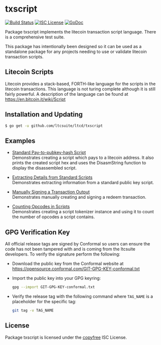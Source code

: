 # txscript

[![Build Status](https://github.com/ltcsuite/ltcd/workflows/Build%20and%20Test/badge.svg)](https://github.com/ltcsuite/ltcd/actions)
[![ISC License](http://img.shields.io/badge/license-ISC-blue.svg)](http://copyfree.org)
[![GoDoc](https://pkg.go.dev/github.com/ltcsuite/ltcd/txscript?status.png)](https://pkg.go.dev/github.com/ltcsuite/ltcd/txscript)

Package txscript implements the litecoin transaction script language. There is
a comprehensive test suite.

This package has intentionally been designed so it can be used as a standalone
package for any projects needing to use or validate litecoin transaction scripts.

## Litecoin Scripts

Litecoin provides a stack-based, FORTH-like language for the scripts in
the litecoin transactions. This language is not turing complete
although it is still fairly powerful. A description of the language
can be found at https://en.bitcoin.it/wiki/Script

## Installation and Updating

```bash
$ go get -u github.com/ltcsuite/ltcd/txscript
```

## Examples

- [Standard Pay-to-pubkey-hash Script](https://pkg.go.dev/github.com/ltcsuite/ltcd/txscript#example-PayToAddrScript)  
  Demonstrates creating a script which pays to a litecoin address. It also
  prints the created script hex and uses the DisasmString function to display
  the disassembled script.

- [Extracting Details from Standard Scripts](https://pkg.go.dev/github.com/ltcsuite/ltcd/txscript#example-ExtractPkScriptAddrs)  
  Demonstrates extracting information from a standard public key script.

- [Manually Signing a Transaction Output](https://pkg.go.dev/github.com/ltcsuite/ltcd/txscript#example-SignTxOutput)  
  Demonstrates manually creating and signing a redeem transaction.

- [Counting Opcodes in Scripts](http://godoc.org/github.com/decred/dcrd/txscript#example-ScriptTokenizer)  
  Demonstrates creating a script tokenizer instance and using it to count the
  number of opcodes a script contains.

## GPG Verification Key

All official release tags are signed by Conformal so users can ensure the code
has not been tampered with and is coming from the ltcsuite developers. To
verify the signature perform the following:

- Download the public key from the Conformal website at
  https://opensource.conformal.com/GIT-GPG-KEY-conformal.txt

- Import the public key into your GPG keyring:

  ```bash
  gpg --import GIT-GPG-KEY-conformal.txt
  ```

- Verify the release tag with the following command where `TAG_NAME` is a
  placeholder for the specific tag:
  ```bash
  git tag -v TAG_NAME
  ```

## License

Package txscript is licensed under the [copyfree](http://copyfree.org) ISC
License.

